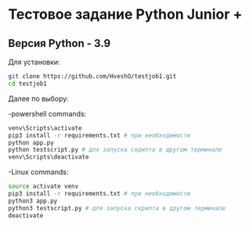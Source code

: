 # Тестовое задание Python Junior +
## Версия Python - 3.9
Для установки:
```sh
git clone https://github.com/HveshO/testjob1.git
cd testjob1
```
Далее по выбору:

-powershell commands:
```sh
venv\Scripts\activate
pip3 install -r requirements.txt # при необходимости
python app.py
python testscript.py # для запуска скрипта в другом терминале
venv\Scripts\deactivate
```
-Linux commands:
```sh
source activate venv
pip3 install -r requirements.txt # при необходимости
python3 app.py
python3 testscript.py # для запуска скрипта в другом терминале
deactivate
```
